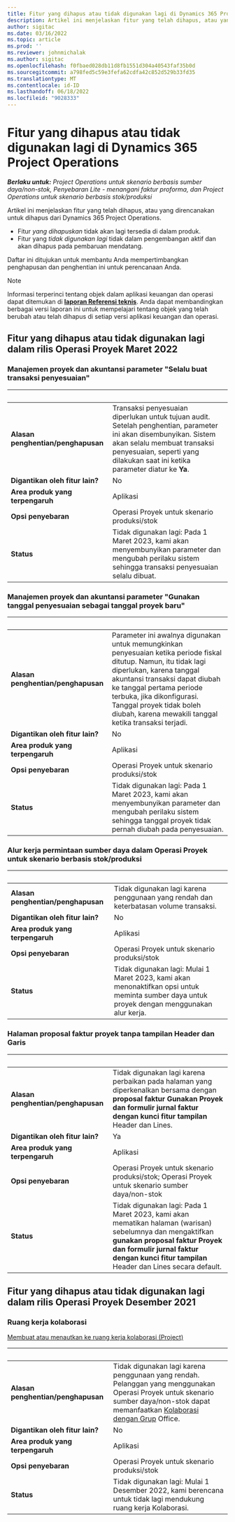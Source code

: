 ```yaml
---
title: Fitur yang dihapus atau tidak digunakan lagi di Dynamics 365 Project Operations
description: Artikel ini menjelaskan fitur yang telah dihapus, atau yang direncanakan untuk dihapus dari Dynamics 365 Project Operations.
author: sigitac
ms.date: 03/16/2022
ms.topic: article
ms.prod: ''
ms.reviewer: johnmichalak
ms.author: sigitac
ms.openlocfilehash: f0fbaed028db11d8fb1551d304a40543faf35b0d
ms.sourcegitcommit: a798fed5c59e3fefa62cdfa42c852d529b33fd35
ms.translationtype: MT
ms.contentlocale: id-ID
ms.lasthandoff: 06/18/2022
ms.locfileid: "9028333"
---
```

# <a name="removed-or-deprecated-features-in-dynamics-365-project-operations"></a>Fitur yang dihapus atau tidak digunakan lagi di Dynamics 365 Project Operations

_**Berlaku untuk:** Project Operations untuk skenario berbasis sumber daya/non-stok, Penyebaran Lite - menangani faktur proforma, dan Project Operations untuk skenario berbasis stok/produksi_

Artikel ini menjelaskan fitur yang telah dihapus, atau yang direncanakan untuk dihapus dari Dynamics 365 Project Operations.

- Fitur *yang dihapuskan* tidak akan lagi tersedia di dalam produk.
- Fitur yang *tidak digunakan lagi* tidak dalam pengembangan aktif dan akan dihapus pada pembaruan mendatang.

Daftar ini ditujukan untuk membantu Anda mempertimbangkan penghapusan dan penghentian ini untuk perencanaan Anda.

> [!NOTE]
> Informasi terperinci tentang objek dalam aplikasi keuangan dan operasi dapat ditemukan di [**laporan Referensi teknis**](/dynamics/s-e/global/axtechrefrep_61). Anda dapat membandingkan berbagai versi laporan ini untuk mempelajari tentang objek yang telah berubah atau telah dihapus di setiap versi aplikasi keuangan dan operasi.

## <a name="features-removed-or-deprecated-in-the-project-operations-march-2022-release"></a>Fitur yang dihapus atau tidak digunakan lagi dalam rilis Operasi Proyek Maret 2022

### <a name="project-management-and-accounting-always-create-adjustment-transaction-parameter"></a>Manajemen proyek dan akuntansi parameter "Selalu buat transaksi penyesuaian"

| &nbsp; | &nbsp; |
|--------|--------|
| **Alasan penghentian/penghapusan** | Transaksi penyesuaian diperlukan untuk tujuan audit. Setelah penghentian, parameter ini akan disembunyikan. Sistem akan selalu membuat transaksi penyesuaian, seperti yang dilakukan saat ini ketika parameter diatur ke **Ya**. |
| **Digantikan oleh fitur lain?** | No |
| **Area produk yang terpengaruh** | Aplikasi |
| **Opsi penyebaran** | Operasi Proyek untuk skenario produksi/stok |
| **Status** | Tidak digunakan lagi: Pada 1 Maret 2023, kami akan menyembunyikan parameter dan mengubah perilaku sistem sehingga transaksi penyesuaian selalu dibuat. |

### <a name="project-management-and-accounting-use-adjustment-date-as-new-project-date-parameter"></a>Manajemen proyek dan akuntansi parameter "Gunakan tanggal penyesuaian sebagai tanggal proyek baru"

| &nbsp; | &nbsp; |
|--------|--------|
| **Alasan penghentian/penghapusan** | Parameter ini awalnya digunakan untuk memungkinkan penyesuaian ketika periode fiskal ditutup. Namun, itu tidak lagi diperlukan, karena tanggal akuntansi transaksi dapat diubah ke tanggal pertama periode terbuka, jika dikonfigurasi. Tanggal proyek tidak boleh diubah, karena mewakili tanggal ketika transaksi terjadi. |
| **Digantikan oleh fitur lain?** | No |
| **Area produk yang terpengaruh** | Aplikasi |
| **Opsi penyebaran** | Operasi Proyek untuk skenario produksi/stok |
| **Status** | Tidak digunakan lagi: Pada 1 Maret 2023, kami akan menyembunyikan parameter dan mengubah perilaku sistem sehingga tanggal proyek tidak pernah diubah pada penyesuaian. |

### <a name="resource-request-workflow-in-project-operations-for-stockedproduction-based-scenarios"></a>Alur kerja permintaan sumber daya dalam Operasi Proyek untuk skenario berbasis stok/produksi

| &nbsp; | &nbsp; |
|--------|--------|
| **Alasan penghentian/penghapusan** | Tidak digunakan lagi karena penggunaan yang rendah dan keterbatasan volume transaksi. |
| **Digantikan oleh fitur lain?** | No |
| **Area produk yang terpengaruh** | Aplikasi |
| **Opsi penyebaran** | Operasi Proyek untuk skenario produksi/stok |
| **Status** | Tidak digunakan lagi: Mulai 1 Maret 2023, kami akan menonaktifkan opsi untuk meminta sumber daya untuk proyek dengan menggunakan alur kerja. |

### <a name="project-invoice-proposal-page-without-header-and-lines-views"></a>Halaman proposal faktur proyek tanpa tampilan Header dan Garis

| &nbsp; | &nbsp; |
|--------|--------|
| **Alasan penghentian/penghapusan** | Tidak digunakan lagi karena perbaikan pada halaman yang diperkenalkan bersama dengan **proposal faktur Gunakan Proyek dan formulir jurnal faktur dengan kunci fitur tampilan** Header dan Lines. |
| **Digantikan oleh fitur lain?** | Ya |
| **Area produk yang terpengaruh** | Aplikasi |
| **Opsi penyebaran** | Operasi Proyek untuk skenario produksi/stok; Operasi Proyek untuk skenario sumber daya/non-stok |
| **Status** | Tidak digunakan lagi: Pada 1 Maret 2023, kami akan mematikan halaman (warisan) sebelumnya dan mengaktifkan **gunakan proposal faktur Proyek dan formulir jurnal faktur dengan kunci fitur tampilan** Header dan Lines secara default. |

## <a name="features-removed-or-deprecated-in-the-project-operations-december-2021-release"></a>Fitur yang dihapus atau tidak digunakan lagi dalam rilis Operasi Proyek Desember 2021

### <a name="collaboration-workspaces"></a>Ruang kerja kolaborasi

[Membuat atau menautkan ke ruang kerja kolaborasi (Project)](/dynamicsax-2012/appuser-itpro/create-or-link-to-a-collaboration-workspace-project)

| &nbsp; | &nbsp; |
|--------|--------|
| **Alasan penghentian/penghapusan** | Tidak digunakan lagi karena penggunaan yang rendah. Pelanggan yang menggunakan Operasi Proyek untuk skenario sumber daya/non-stok dapat memanfaatkan [Kolaborasi dengan Grup](../project-management/collaboration-groups.md) Office. |
| **Digantikan oleh fitur lain?** | No |
| **Area produk yang terpengaruh** | Aplikasi  |
| **Opsi penyebaran** | Operasi Proyek untuk skenario produksi/stok |
| **Status** | Tidak digunakan lagi: Mulai 1 Desember 2022, kami berencana untuk tidak lagi mendukung ruang kerja Kolaborasi. |
